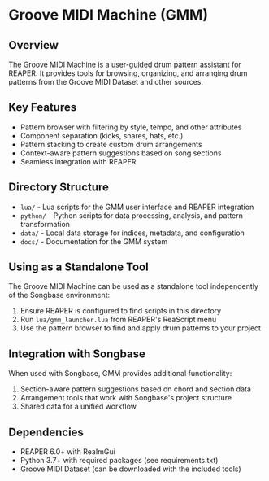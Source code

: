 # Groove MIDI Machine (GMM)

## Overview

The Groove MIDI Machine is a user-guided drum pattern assistant for REAPER. It provides tools for browsing, organizing, and arranging drum patterns from the Groove MIDI Dataset and other sources.

## Key Features

- Pattern browser with filtering by style, tempo, and other attributes
- Component separation (kicks, snares, hats, etc.)
- Pattern stacking to create custom drum arrangements
- Context-aware pattern suggestions based on song sections
- Seamless integration with REAPER

## Directory Structure

- `lua/` - Lua scripts for the GMM user interface and REAPER integration
- `python/` - Python scripts for data processing, analysis, and pattern transformation
- `data/` - Local data storage for indices, metadata, and configuration
- `docs/` - Documentation for the GMM system

## Using as a Standalone Tool

The Groove MIDI Machine can be used as a standalone tool independently of the Songbase environment:

1. Ensure REAPER is configured to find scripts in this directory
2. Run `lua/gmm_launcher.lua` from REAPER's ReaScript menu
3. Use the pattern browser to find and apply drum patterns to your project

## Integration with Songbase

When used with Songbase, GMM provides additional functionality:

1. Section-aware pattern suggestions based on chord and section data
2. Arrangement tools that work with Songbase's project structure
3. Shared data for a unified workflow

## Dependencies

- REAPER 6.0+ with ReaImGui
- Python 3.7+ with required packages (see requirements.txt)
- Groove MIDI Dataset (can be downloaded with the included tools)
